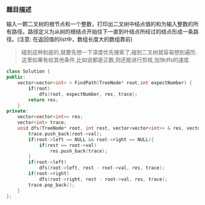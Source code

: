 ### 题目描述
输入一颗二叉树的根节点和一个整数，打印出二叉树中结点值的和为输入整数的所有路径。路径定义为从树的根结点开始往下一直到叶结点所经过的结点形成一条路径。(注意: 在返回值的list中，数组长度大的数组靠前)

> 碰到这种到底的,就要先想一下深度优先搜索了,碰到二叉树就容易想到遍历.
> 这里如果有给其他条件,比如说都是正数,则还能进行剪枝,加快dfs的速度.

```C++
class Solution {
public:
    vector<vector<int> > FindPath(TreeNode* root,int expectNumber) {
		if(root)
			dfs(root, expectNumber, res, trace);
		return res;
	}
private:
	vector<vector<int>> res;
	vector<int> trace;
	void dfs(TreeNode* root, int rest, vector<vector<int>> & res, vector<int> trace){
		trace.push_back(root->val);
		if(root->left == NULL && root->right == NULL){
			if(rest == root->val)
				res.push_back(trace);
		}
		if(root->left)
			dfs(root->left, rest - root->val, res, trace);
		if(root->right)
			dfs(root->right, rest - root->val, res, trace);
		trace.pop_back();
	}
};
```